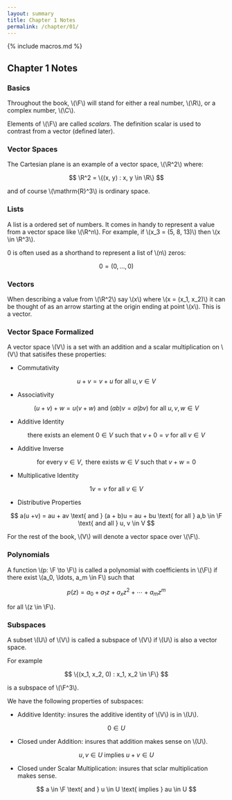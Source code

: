 ```yaml
---
layout: summary
title: Chapter 1 Notes
permalink: /chapter/01/
---
```


{% include macros.md %}

## Chapter 1 Notes

### Basics

Throughout the book, \\(\F\\) will stand for either a real number,
\\(\R\\), or a complex number, \\(\C\\).

Elements of \\(\F\\) are called *scalars*. The definition scalar is used
to contrast from a vector (defined later).

### Vector Spaces

The Cartesian plane is an example of a vector space, \\(\R^2\\) where:

$$
    \R^2
    = \{(x, y) : x, y \in \R\}
$$

and of course \\(\mathrm{R}^3\\) is ordinary space.

### Lists

A list is a ordered set of numbers. It comes in handy to represent a value from
a vector space like \\(\R^n\\). For example, if \\(x_3 = (5, 8, 13)\\) then \\(x
\in \R^3\\).

0 is often used as a shorthand to represent a list of \\(n\\) zeros:

$$
    0
    = (0, \ldots, 0)
$$

### Vectors

When describing a value from \\(\R^2\\) say \\(x\\) where \\(x = (x_1, x_2)\\)
it can be thought of as an arrow starting at the origin ending at point \\(x\\).
This is a vector.

### Vector Space Formalized

A vector space \\(V\\) is a set with an addition and a scalar multiplication on
\\(V\\) that satisifes these properties:

- Commutativity

$$
    u + v = v + u
    \text{ for all }
    u, v \in V
$$

- Associativity

$$
    (u + v) + w = u (v + w)
    \text{ and }
    (ab)v = a(bv)
    \text{ for all }
    u, v, w \in V
$$

- Additive Identity

$$
    \text{ there exists an element }
    0 \in V
    \text{ such that }
    v + 0 = v
    \text{ for all }
    v \in V
$$

- Additive Inverse

$$
    \text{ for every }
    v \in V,
    \text{ there exists }
    w \in V
    \text{ such that }
    v + w = 0
$$

- Multiplicative Identity

$$
    1v = v
    \text{ for all } v \in V
$$

- Distributive Properties

$$
    a(u +v) = au + av
    \text{ and }
    (a + b)u = au + bu
    \text{ for all }
    a,b \in \F
    \text{ and all }
    u, v \in V
$$

For the rest of the book, \\(V\\) will denote a vector space over \\(\F\\).

###  Polynomials

A function \\(p: \F \to \F\\) is called a polynomial with coefficients in
\\(\F\\) if there exist \\(a_0, \ldots, a_m \in F\\) such that

$$
    p(z) = a_0 + a_1 z + a_x z^2 + \cdots + a_m z^m
$$

for all \\(z \in \F\\).

### Subspaces

A subset \\(U\\) of \\(V\\) is called a subspace of \\(V\\) if \\(U\\) is also a
vector space.

For example

$$
    \{(x_1, x_2, 0) : x_1, x_2 \in \F\}
$$

is a subspace of \\(\F^3\\).

We have the following properties of subspaces:

- Additive Identity: insures the additive identity of \\(V\\) is in \\(U\\).

$$
    0 \in U
$$

- Closed under Addition: insures that addition makes sense on \\(U\\).

$$
    u, v \in U
    \text{ implies }
    u + v \in U
$$

- Closed under Scalar Multiplication: insures that sclar multiplication makes
sense.

$$
    a \in \F
    \text{ and }
    u \in U
    \text{ implies }
    au \in U
$$
